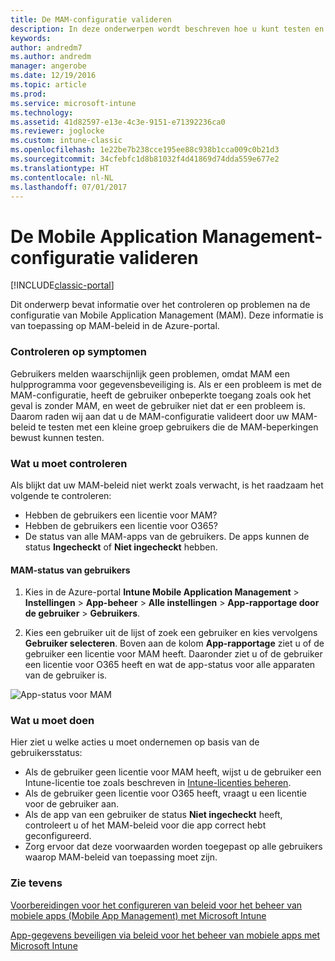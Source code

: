 ```yaml
---
title: De MAM-configuratie valideren
description: In deze onderwerpen wordt beschreven hoe u kunt testen en valideren of uw MAM-beleid juist is ingesteld en naar behoren werkt.
keywords: 
author: andredm7
ms.author: andredm
manager: angerobe
ms.date: 12/19/2016
ms.topic: article
ms.prod: 
ms.service: microsoft-intune
ms.technology: 
ms.assetid: 41d82597-e13e-4c3e-9151-e71392236ca0
ms.reviewer: joglocke
ms.custom: intune-classic
ms.openlocfilehash: 1e22be7b238cce195ee88c938b1cca009c0b21d3
ms.sourcegitcommit: 34cfebfc1d8b81032f4d41869d74dda559e677e2
ms.translationtype: HT
ms.contentlocale: nl-NL
ms.lasthandoff: 07/01/2017
---
```

# <a name="validating-your-mobile-application-management-setup"></a>De Mobile Application Management-configuratie valideren

[!INCLUDE[classic-portal](../includes/classic-portal.md)]

Dit onderwerp bevat informatie over het controleren op problemen na de configuratie van Mobile Application Management (MAM). Deze informatie is van toepassing op MAM-beleid in de Azure-portal.

### <a name="checking-for-symptoms"></a>Controleren op symptomen
Gebruikers melden waarschijnlijk geen problemen, omdat MAM een hulpprogramma voor gegevensbeveiliging is. Als er een probleem is met de MAM-configuratie, heeft de gebruiker onbeperkte toegang zoals ook het geval is zonder MAM, en weet de gebruiker niet dat er een probleem is. Daarom raden wij aan dat u de MAM-configuratie valideert door uw MAM-beleid te testen met een kleine groep gebruikers die de MAM-beperkingen bewust kunnen testen.


### <a name="what-to-check"></a>Wat u moet controleren

Als blijkt dat uw MAM-beleid niet werkt zoals verwacht, is het raadzaam het volgende te controleren:

- Hebben de gebruikers een licentie voor MAM?
- Hebben de gebruikers een licentie voor O365?
- De status van alle MAM-apps van de gebruikers. De apps kunnen de status **Ingecheckt** of **Niet ingecheckt** hebben.

#### <a name="user-mam-status"></a>MAM-status van gebruikers
1. Kies in de Azure-portal **Intune Mobile Application Management** > **Instellingen** > **App-beheer** > **Alle instellingen** > **App-rapportage door de gebruiker** > **Gebruikers**.

2. Kies een gebruiker uit de lijst of zoek een gebruiker en kies vervolgens **Gebruiker selecteren**. Boven aan de kolom **App-rapportage** ziet u of de gebruiker een licentie voor MAM heeft. Daaronder ziet u of de gebruiker een licentie voor O365 heeft en wat de app-status voor alle apparaten van de gebruiker is.

![App-status voor MAM](..\media\ts-mam-user-apps.png)

### <a name="what-to-do"></a>Wat u moet doen
Hier ziet u welke acties u moet ondernemen op basis van de gebruikersstatus:

- Als de gebruiker geen licentie voor MAM heeft, wijst u de gebruiker een Intune-licentie toe zoals beschreven in [Intune-licenties beheren](/intune/setup-steps).
- Als de gebruiker geen licentie voor O365 heeft, vraagt u een licentie voor de gebruiker aan.
- Als de app van een gebruiker de status **Niet ingecheckt** heeft, controleert u of het MAM-beleid voor die app correct hebt geconfigureerd.
- Zorg ervoor dat deze voorwaarden worden toegepast op alle gebruikers waarop MAM-beleid van toepassing moet zijn.

### <a name="see-also"></a>Zie tevens
[Voorbereidingen voor het configureren van beleid voor het beheer van mobiele apps (Mobile App Management) met Microsoft Intune](..\deploy-use\get-ready-to-configure-mobile-app-management-policies-with-microsoft-intune.md)

[App-gegevens beveiligen via beleid voor het beheer van mobiele apps met Microsoft Intune](..\deploy-use\protect-app-data-using-mobile-app-management-policies-with-microsoft-intune.md)
